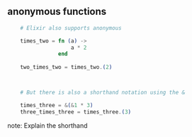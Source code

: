 ## anonymous functions



```elixir
    # Elixir also supports anonymous

    times_two = fn (a) -> 
                    a * 2 
                end
    
    two_times_two = times_two.(2)



    # But there is also a shorthand notation using the &

    times_three = &(&1 * 3)
    three_times_three = times_three.(3)
``` 

note:
    Explain the shorthand